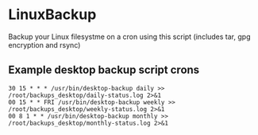 # LinuxBackup
Backup your Linux filesystme on a cron using this script (includes tar, gpg encryption and rsync)


## Example desktop backup script crons
```
30 15 * * * /usr/bin/desktop-backup daily >> /root/backups_desktop/daily-status.log 2>&1
00 15 * * FRI /usr/bin/desktop-backup weekly >> /root/backups_desktop/weekly-status.log 2>&1
00 8 1 * * /usr/bin/desktop-backup monthly >> /root/backups_desktop/monthly-status.log 2>&1
```